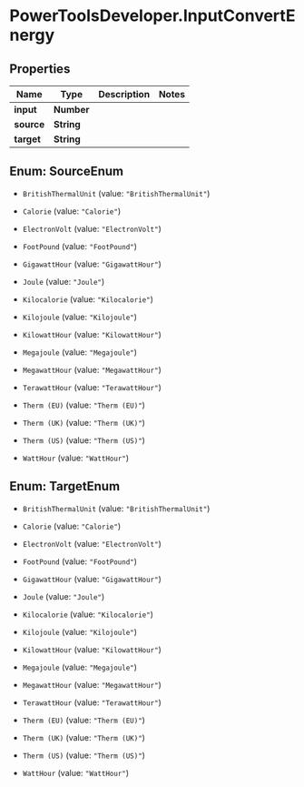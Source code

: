 # PowerToolsDeveloper.InputConvertEnergy

## Properties

Name | Type | Description | Notes
------------ | ------------- | ------------- | -------------
**input** | **Number** |  | 
**source** | **String** |  | 
**target** | **String** |  | 



## Enum: SourceEnum


* `BritishThermalUnit` (value: `"BritishThermalUnit"`)

* `Calorie` (value: `"Calorie"`)

* `ElectronVolt` (value: `"ElectronVolt"`)

* `FootPound` (value: `"FootPound"`)

* `GigawattHour` (value: `"GigawattHour"`)

* `Joule` (value: `"Joule"`)

* `Kilocalorie` (value: `"Kilocalorie"`)

* `Kilojoule` (value: `"Kilojoule"`)

* `KilowattHour` (value: `"KilowattHour"`)

* `Megajoule` (value: `"Megajoule"`)

* `MegawattHour` (value: `"MegawattHour"`)

* `TerawattHour` (value: `"TerawattHour"`)

* `Therm (EU)` (value: `"Therm (EU)"`)

* `Therm (UK)` (value: `"Therm (UK)"`)

* `Therm (US)` (value: `"Therm (US)"`)

* `WattHour` (value: `"WattHour"`)





## Enum: TargetEnum


* `BritishThermalUnit` (value: `"BritishThermalUnit"`)

* `Calorie` (value: `"Calorie"`)

* `ElectronVolt` (value: `"ElectronVolt"`)

* `FootPound` (value: `"FootPound"`)

* `GigawattHour` (value: `"GigawattHour"`)

* `Joule` (value: `"Joule"`)

* `Kilocalorie` (value: `"Kilocalorie"`)

* `Kilojoule` (value: `"Kilojoule"`)

* `KilowattHour` (value: `"KilowattHour"`)

* `Megajoule` (value: `"Megajoule"`)

* `MegawattHour` (value: `"MegawattHour"`)

* `TerawattHour` (value: `"TerawattHour"`)

* `Therm (EU)` (value: `"Therm (EU)"`)

* `Therm (UK)` (value: `"Therm (UK)"`)

* `Therm (US)` (value: `"Therm (US)"`)

* `WattHour` (value: `"WattHour"`)




